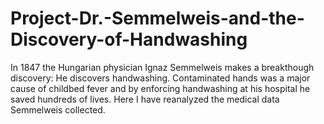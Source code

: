 # Project-Dr.-Semmelweis-and-the-Discovery-of-Handwashing
In 1847 the Hungarian physician Ignaz Semmelweis makes a breakthough discovery: He discovers handwashing. Contaminated hands was a major cause of childbed fever and by enforcing handwashing at his hospital he saved hundreds of lives.  Here I have reanalyzed the medical data Semmelweis collected.
